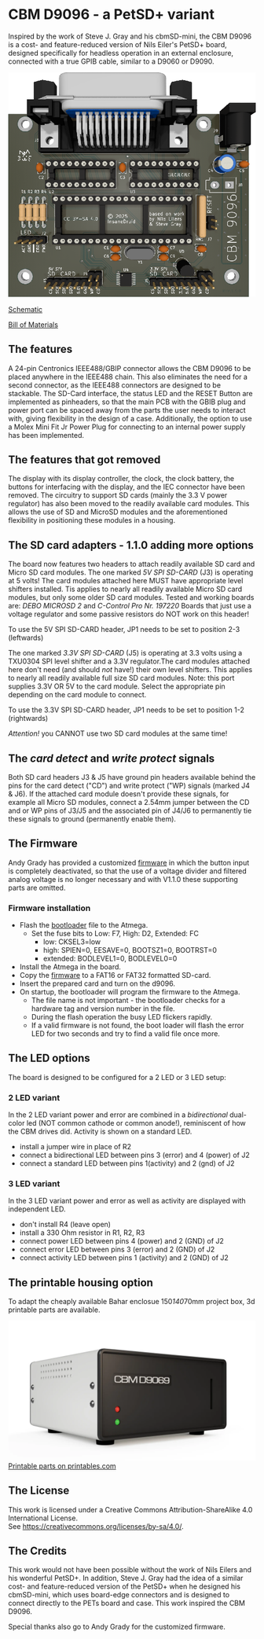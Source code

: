 # CBM D9096 - a PetSD+ variant
Inspired by the work of Steve J. Gray and his cbmSD-mini, the CBM D9096 is a cost- and feature-reduced version of Nils Eiler's PetSD+ board, designed specifically for headless operation in an external enclosure, connected with a true GPIB cable, similar to a D9060 or D9090.

![CBM 9096 render](https://github.com/InsaneDruid/cbm-d9096/blob/main/images/cbm-d9096_render.png)

[Schematic](https://github.com/InsaneDruid/cbm-d9096/blob/main/cbm-d9096/cbm-d9096.pdf "Schematic")  

[Bill of Materials](https://htmlpreview.github.io/?https://github.com/InsaneDruid/cbm-d9096/blob/main/cbm-d9096/bom/cbm-d9096_bom.html "Bill of Materials")

## The features
A 24-pin Centronics IEEE488/GBIP connector allows the CBM D9096 to be placed anywhere in the IEEE488 chain. This also eliminates the need for a second connector, as the IEEE488 connectors are designed to be stackable.
The SD-Card interface, the status LED and the RESET Button are implemented as pinheaders, so that the main PCB with the GBIB plug and power port can be spaced away from the parts the user needs to interact with, giving flexibility in the design of a case. Additionally, the option to use a Molex Mini Fit Jr Power Plug for connecting to an internal power supply has been implemented.

## The features that got removed
The display with its display controller, the clock, the clock battery, the buttons for interfacing with the display, and the IEC connector have been removed. The circuitry to support SD cards (mainly the 3.3 V power regulator) has also been moved to the readily available card modules. This allows the use of SD and MicroSD modules and the aforementioned flexibility in positioning these modules in a housing.

## The SD card adapters - 1.1.0 adding more options
The board now features two headers to attach readily available SD card and Micro SD card modules.
The one marked *5V SPI SD-CARD* (J3) is operating at 5 volts! The card modules attached here  MUST have appropriate level shifters installed.
Tis applies to nearly all readily available Micro SD card modules, but only some older SD card modules.
Tested and working boards are: *DEBO MICROSD 2* and *C-Control Pro Nr. 197220*
Boards that just use a voltage regulator and some passive resistors do NOT work on this header!

To use the 5V SPI SD-CARD header, JP1 needs to be set to position 2-3 (leftwards)

The one marked *3.3V SPI SD-CARD* (J5) is operating at 3.3 volts using a TXU0304 SPI level shifter and a 3.3V regulator.The card modules attached here don't need (and should *not* have!) their own level shifters.
This applies to nearly all readily available full size SD card modules. Note: this port supplies 3.3V OR 5V to the card module. Select the appropriate pin depending on the card module to connect. 

To use the 3.3V SPI SD-CARD header, JP1 needs to be set to position 1-2 (rightwards)

*Attention!* you CANNOT use two SD card modules at the same time!


## The *card detect* and *write protect* signals
Both SD card headers J3 & J5 have ground pin headers available behind the pins for the card detect ("CD") and write protect ("WP) signals (marked J4 & J6). If the attached card module doesn't provide these signals, for example all Micro SD modules, connect a 2.54mm jumper between the CD and or WP pins of J3/J5 and the associated pin of J4/J6 to permanently tie these signals to ground (permanently enable them).

## The Firmware
Andy Grady has provided a customized [firmware](https://github.com/InsaneDruid/cbm-d9096/blob/main/firmware/cbm-d9096.bin "cbm-d9096.bin") in which the button input is completely deactivated, so that the use of a voltage divider and filtered analog voltage is no longer necessary and with V1.1.0 these supporting parts are omitted. 

### Firmware installation
* Flash the [bootloader](https://github.com/InsaneDruid/cbm-d9096/blob/main/firmware/new-bootloader-for-16-MHz-petSD-plus.hex "new-bootloader-for-16-MHz-petSD-plus.hex") file to the Atmega. 
    * Set the fuse bits to Low: F7, High: D2, Extended: FC
        * low: CKSEL3=low
        * high: SPIEN=0, EESAVE=0, BOOTSZ1=0, BOOTRST=0
        * extended: BODLEVEL1=0, BODLEVEL0=0
* Install the Atmega in the board.
* Copy the [firmware](https://github.com/InsaneDruid/cbm-d9096/blob/main/firmware/cbm-d9096.bin "cbm-d9096.bin") to a FAT16 or FAT32 formatted SD-card.
* Insert the prepared card and turn on the d9096.
* On startup, the bootloader will program the firmware to the Atmega.
    * The file name is not important - the bootloader checks for a hardware tag and version number in the file.
    * During the flash operation the busy LED flickers rapidly.
    * If a valid firmware is not found, the boot loader will flash the error LED for two seconds and try to find a valid file once more.

## The LED options
The board is designed to be configured for a 2 LED or 3 LED setup:

### 2 LED variant
In the 2 LED variant power and error are combined in a *bidirectional* dual-color led (NOT common cathode or common anode!), reminiscent of how the CBM drives did. Activity is shown on a standard LED.

* install a jumper wire in place of R2
* connect a bidirectional LED between pins 3 (error) and 4 (power) of J2
* connect a standard LED between pins 1(activity) and 2 (gnd) of J2

### 3 LED variant
In the 3 LED variant power and error as well as activity are displayed with independent LED.

* don't install R4 (leave open)
* install a 330 Ohm resistor in R1, R2, R3
* connect power LED between pins 4 (power) and 2 (GND) of J2
* connect error LED between pins 3 (error) and 2 (GND) of J2
* connect activity LED between pins 1 (activity) and 2 (GND) of J2

## The printable housing option
To adapt the cheaply available Bahar enclosue 150*140*70mm project box, 3d printable parts are available.

![Case render](https://github.com/InsaneDruid/cbm-d9096/blob/main/images/case_render.png)
[Printable parts on printables.com](https://www.printables.com/model/878141-cbm-d9069/ "Printable parts on printables.com")  

## The License
This work is licensed under a Creative Commons Attribution-ShareAlike 4.0 International License.  
See https://creativecommons.org/licenses/by-sa/4.0/.

## The Credits
This work would not have been possible without the work of Nils Eilers and his wonderful PetSD+. In addition, Steve J. Gray had the idea of a similar cost- and feature-reduced version of the PetSD+ when he designed his cbmSD-mini, which uses board-edge connectors and is designed to connect directly to the PETs board and case. This work inspired the CBM D9096.

Special thanks also go to Andy Grady for the customized firmware.
